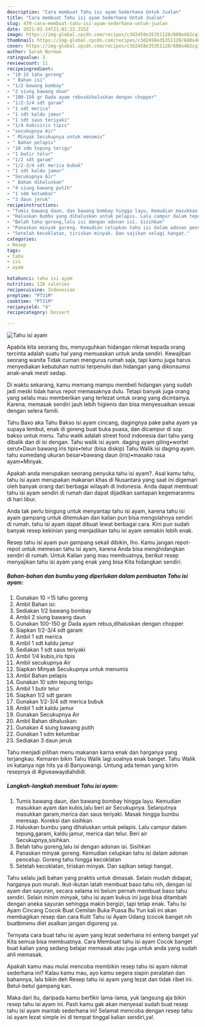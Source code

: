 ```yaml
---
description: "Cara membuat Tahu isi ayam Sederhana Untuk Jualan"
title: "Cara membuat Tahu isi ayam Sederhana Untuk Jualan"
slug: 479-cara-membuat-tahu-isi-ayam-sederhana-untuk-jualan
date: 2021-01-24T21:01:23.215Z
image: https://img-global.cpcdn.com/recipes/c3d2458e35351120/680x482cq70/tahu-isi-ayam-foto-resep-utama.jpg
thumbnail: https://img-global.cpcdn.com/recipes/c3d2458e35351120/680x482cq70/tahu-isi-ayam-foto-resep-utama.jpg
cover: https://img-global.cpcdn.com/recipes/c3d2458e35351120/680x482cq70/tahu-isi-ayam-foto-resep-utama.jpg
author: Sarah Norman
ratingvalue: 3
reviewcount: 11
recipeingredient:
- "10 15 tahu goreng"
- " Bahan isi"
- "1/2 bawang bombay"
- "2 siung bawang daun"
- "100-150 gr Dada ayam rebusdihaluskan dengan chopper"
- "1/2-3/4 sdt garam"
- "1 sdt merica"
- "1 sdt kaldu jamur"
- "1 sdt saus teriyaki"
- "1/4 kubisiris tipis"
- "secukupnya Air"
- " Minyak Secukupnya untuk menumis"
- " Bahan pelapis"
- "10 sdm tepung terigu"
- "1 butir telur"
- "1/2 sdt garam"
- "1/2-3/4 sdt merica bubuk"
- "1 sdt kaldu jamur"
- "Secukupnya Air"
- " Bahan dihaluskan"
- "4 siung bawang putih"
- "1 sdm ketumbar"
- "3 daun jeruk"
recipeinstructions:
- "Tumis bawang daun, dan bawang bombay hingga layu. Kemudian masukkan ayam dan kubis,lalu beri air Secukupnya. Selanjutnya masukkan garam,merica dan saus teriyaki. Masak hingga bumbu meresap. Koreksi dan sisihkan"
- "Haluskan bumbu yang dihaluskan untuk pelapis. Lalu campur dalam tepung,garam, kaldu jamur, merica dan telur. Beri air Secukupnya,sisihkan."
- "Belah tahu goreng,lalu isi dengan adonan isi. Sisihkan"
- "Panaskan minyak goreng. Kemudian celupkan tahu isi dalam adonan pencelup. Goreng tahu hingga kecoklatan"
- "Setelah kecoklatan, tiriskan minyak. Dan sajikan selagi hangat."
categories:
- Resep
tags:
- tahu
- isi
- ayam

katakunci: tahu isi ayam 
nutrition: 128 calories
recipecuisine: Indonesian
preptime: "PT31M"
cooktime: "PT31M"
recipeyield: "4"
recipecategory: Dessert

---
```



![Tahu isi ayam](https://img-global.cpcdn.com/recipes/c3d2458e35351120/680x482cq70/tahu-isi-ayam-foto-resep-utama.jpg)

Apabila kita seorang ibu, menyuguhkan hidangan nikmat kepada orang tercinta adalah suatu hal yang memuaskan untuk anda sendiri. Kewajiban seorang  wanita Tidak cuman mengurus rumah saja, tapi kamu juga harus menyediakan kebutuhan nutrisi terpenuhi dan hidangan yang dikonsumsi anak-anak mesti sedap.

Di waktu  sekarang, kamu memang mampu membeli hidangan yang sudah jadi meski tidak harus repot memasaknya dulu. Tetapi banyak juga orang yang selalu mau memberikan yang terlezat untuk orang yang dicintainya. Karena, memasak sendiri jauh lebih higienis dan bisa menyesuaikan sesuai dengan selera famili. 

Tahu Baxo aka Tahu Bakso isi ayam cincang, dagingnya pake paha ayam ya supaya lembut, enak di goreng buat buka puasa, dan dicampur di sop bakso untuk menu. Tahu walik adalah street food indonesia dari tahu yang dibalik dan di isi dengan. Tahu walik isi ayam. daging ayam giling•wortel serut•Daun bawang iris tipis•telur (bisa diskip) Tahu Walik isi daging ayam. tahu sumedang ukuran besar•bawang daun (iris)•masako rasa ayam•Minyak.

Apakah anda merupakan seorang penyuka tahu isi ayam?. Asal kamu tahu, tahu isi ayam merupakan makanan khas di Nusantara yang saat ini digemari oleh banyak orang dari berbagai wilayah di Indonesia. Anda dapat membuat tahu isi ayam sendiri di rumah dan dapat dijadikan santapan kegemaranmu di hari libur.

Anda tak perlu bingung untuk menyantap tahu isi ayam, karena tahu isi ayam gampang untuk ditemukan dan kalian pun bisa mengolahnya sendiri di rumah. tahu isi ayam dapat dibuat lewat berbagai cara. Kini pun sudah banyak resep kekinian yang menjadikan tahu isi ayam semakin lebih enak.

Resep tahu isi ayam pun gampang sekali dibikin, lho. Kamu jangan repot-repot untuk memesan tahu isi ayam, karena Anda bisa menghidangkan sendiri di rumah. Untuk Kalian yang mau membuatnya, berikut resep menyajikan tahu isi ayam yang enak yang bisa Kita hidangkan sendiri.

<!--inarticleads1-->

##### Bahan-bahan dan bumbu yang diperlukan dalam pembuatan Tahu isi ayam:

1. Gunakan 10 =15 tahu goreng
1. Ambil  Bahan isi:
1. Sediakan 1/2 bawang bombay
1. Ambil 2 siung bawang daun
1. Gunakan 100-150 gr Dada ayam rebus,dihaluskan dengan chopper
1. Siapkan 1/2-3/4 sdt garam
1. Ambil 1 sdt merica
1. Ambil 1 sdt kaldu jamur
1. Sediakan 1 sdt saus teriyaki
1. Ambil 1/4 kubis,iris tipis
1. Ambil secukupnya Air
1. Siapkan  Minyak Secukupnya untuk menumis
1. Ambil  Bahan pelapis
1. Gunakan 10 sdm tepung terigu
1. Ambil 1 butir telur
1. Siapkan 1/2 sdt garam
1. Gunakan 1/2-3/4 sdt merica bubuk
1. Ambil 1 sdt kaldu jamur
1. Gunakan Secukupnya Air
1. Ambil  Bahan dihaluskan:
1. Gunakan 4 siung bawang putih
1. Gunakan 1 sdm ketumbar
1. Sediakan 3 daun jeruk


Tahu menjadi pilihan menu makanan karna enak dan harganya yang terjangkau. Kemaren bikin Tahu Walik lagi.soalnya enak banget. Tahu Walik ini katanya nge hits ya di Banyuwangi. Untung ada teman yang kirim resepnya di #giveawaydiahdidi. 

<!--inarticleads2-->

##### Langkah-langkah membuat Tahu isi ayam:

1. Tumis bawang daun, dan bawang bombay hingga layu. Kemudian masukkan ayam dan kubis,lalu beri air Secukupnya. Selanjutnya masukkan garam,merica dan saus teriyaki. Masak hingga bumbu meresap. Koreksi dan sisihkan
1. Haluskan bumbu yang dihaluskan untuk pelapis. Lalu campur dalam tepung,garam, kaldu jamur, merica dan telur. Beri air Secukupnya,sisihkan.
1. Belah tahu goreng,lalu isi dengan adonan isi. Sisihkan
1. Panaskan minyak goreng. Kemudian celupkan tahu isi dalam adonan pencelup. Goreng tahu hingga kecoklatan
1. Setelah kecoklatan, tiriskan minyak. Dan sajikan selagi hangat.


Tahu selalu jadi bahan yang praktis untuk dimasak. Selain mudah didapat, harganya pun murah. Ikut-ikutan latah membuat baso tahu nih, dengan isi ayam dan sayuran, secara selama ini belum pernah membuat baso tahu sendiri. Selain minim minyak, tahu isi ayam kukus ini juga bisa ditambah dengan aneka sayuran sehingga makin bergizi, tapi tetap enak. Tahu Isi Ayam Cincang Cocok Buat Cemilan Buka Puasa Bu Yun kali ini akan membagikan resep dan cara Kulit Tahu isi Ayam Udang (cocok banget nih buatbmenu diet asalkan jangan digoreng ya. 

Ternyata cara buat tahu isi ayam yang lezat sederhana ini enteng banget ya! Kita semua bisa membuatnya. Cara Membuat tahu isi ayam Cocok banget buat kalian yang sedang belajar memasak atau juga untuk anda yang sudah ahli memasak.

Apakah kamu mau mulai mencoba membikin resep tahu isi ayam nikmat sederhana ini? Kalau kamu mau, ayo kamu segera siapin peralatan dan bahannya, lalu bikin deh Resep tahu isi ayam yang lezat dan tidak ribet ini. Betul-betul gampang kan. 

Maka dari itu, daripada kamu berfikir lama-lama, yuk langsung aja bikin resep tahu isi ayam ini. Pasti kamu gak akan menyesal sudah buat resep tahu isi ayam mantab sederhana ini! Selamat mencoba dengan resep tahu isi ayam lezat simple ini di tempat tinggal kalian sendiri,ya!.

